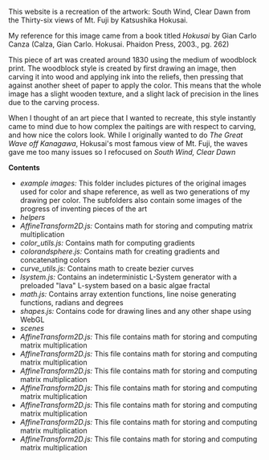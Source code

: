 This website is a recreation of the artwork: South Wind, Clear Dawn from the Thirty-six views of Mt. Fuji by Katsushika Hokusai.

My reference for this image came from a book titled *Hokusai* by Gian Carlo Canza (Calza, Gian Carlo. Hokusai. Phaidon Press, 2003., pg. 262)

This piece of art was created around 1830 using the medium of woodblock print. The woodblock style is created by first drawing an image, then carving it into wood and applying ink into the reliefs, then pressing that against another sheet of paper to apply the color. This means that the whole image has a slight wooden texture, and a slight lack of precision in the lines due to the carving process.

When I thought of an art piece that I wanted to recreate, this style instantly came to mind due to how complex the paitings are with respect to carving, and how nice the colors look. While I originally wanted to do *The Great Wave off Kanagawa*, Hokusai's most famous view of Mt. Fuji, the waves gave me too many issues so I refocused on *South Wind, Clear Dawn*

**Contents**
- *example images:* This folder includes pictures of the original images used for color and shape reference, as well as two generations of my drawing per color. The subfolders also contain some images of the progress of inventing pieces of the art
- *helpers*
 - *AffineTransform2D.js:* Contains math for storing and computing matrix multiplication
 - *color_utils.js:* Contains math for computing gradients
 - *colorandsphere.js:* Contains math for creating gradients and concatenating colors
 - *curve_utils.js:* Contains math to create bezier curves
 - *lsystem.js:* Contains an indeterministic L-System generator with a preloaded "lava" L-system based on a basic algae fractal
 - *math.js:* Contains array extention functions, line noise generating functions, radians and degrees
 - *shapes.js:* Contains code for drawing lines and any other shape using WebGL
- *scenes*
 - *AffineTransform2D.js:* This file contains math for storing and computing matrix multiplication
 - *AffineTransform2D.js:* This file contains math for storing and computing matrix multiplication
 - *AffineTransform2D.js:* This file contains math for storing and computing matrix multiplication
 - *AffineTransform2D.js:* This file contains math for storing and computing matrix multiplication
 - *AffineTransform2D.js:* This file contains math for storing and computing matrix multiplication
 - *AffineTransform2D.js:* This file contains math for storing and computing matrix multiplication
 - *AffineTransform2D.js:* This file contains math for storing and computing matrix multiplication
